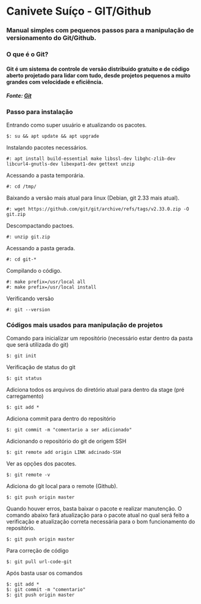 # Canivete Suíço - GIT/Github


### Manual simples com pequenos passos para a manipulação de versionamento do Git/Github.


### O que é o Git?

#### <p>Git é um sistema de controle de versão distribuído gratuito e de código aberto projetado para lidar com tudo, desde projetos pequenos a muito grandes com velocidade e eficiência.</p>
##### Fonte: [Git](https://git-scm.com/)


### Passo para instalação

Entrando como super usuário e atualizando os pacotes.
```
$: su && apt update && apt upgrade
```

Instalando pacotes necessários.
```
#: apt install build-essential make libssl-dev libghc-zlib-dev libcurl4-gnutls-dev libexpat1-dev gettext unzip
``` 

Acessando a pasta temporária.
```
#: cd /tmp/
```

Baixando a versão mais atual para linux (Debian, git 2.33 mais atual).
```
#: wget https://github.com/git/git/archive/refs/tags/v2.33.0.zip -O git.zip
```

Descompactando pactoes.
```
#: unzip git.zip
```

Acessando a pasta gerada.
```
#: cd git-*
```

Compilando o código.
```
#: make prefix=/usr/local all
#: make prefix=/usr/local install
```

Verificando versão
```
#: git --version
```

### Códigos mais usados para manipulação de projetos


Comando para inicializar um repositório (necessário estar dentro da pasta que será utilizada do git)
```
$: git init
```

Verificação de status do git
```
$: git status
```

Adiciona todos os arquivos do diretório atual para dentro da stage (pré carregamento)
```
$: git add *
```

Adiciona commit para dentro do repositório
```
$: git commit -m "comentario a ser adicionado"
```

Adicionando o repositório do git de origem SSH
```
$: git remote add origin LINK adcinado-SSH
```

Ver as opções dos pacotes.
```
$: git remote -v
```

Adiciona do git local para o remote (Github).
```
$: git push origin master
```

Quando houver erros, basta baixar o pacote e realizar manutenção.
O comando abaixo fará atualização para o pacote atual no qual será feito a verificação e atualização correta necessária para o bom funcionamento do repositório.
```
$: git push origin master
```


Para correção de código
```
$: git pull url-code-git
```

Após basta usar os comandos
```
$: git add *
$: git commit -m "comentario"
$: git push origin master
```
